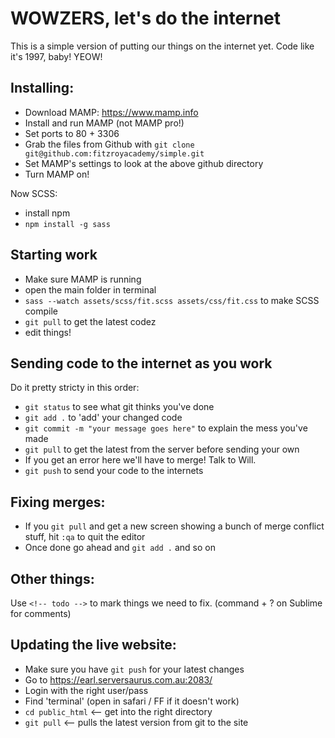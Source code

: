 # WOWZERS, let's do the internet


This is a simple version of putting our things on the internet yet. Code like it's 1997, baby! YEOW!


## Installing:

* Download MAMP: https://www.mamp.info
* Install and run MAMP (not MAMP pro!)
* Set ports to 80 + 3306
* Grab the files from Github with `git clone git@github.com:fitzroyacademy/simple.git`
* Set MAMP's settings to look at the above github directory
* Turn MAMP on!

Now SCSS:

* install npm
* `npm install -g sass`


## Starting work

* Make sure MAMP is running
* open the main folder in terminal
* `sass --watch assets/scss/fit.scss assets/css/fit.css` to make SCSS compile
* `git pull` to get the latest codez
* edit things!


## Sending code to the internet as you work

Do it pretty stricty in this order:

* `git status` to see what git thinks you've done
* `git add .` to 'add' your changed code
* `git commit -m "your message goes here"` to explain the mess you've made
* `git pull` to get the latest from the server before sending your own
* If you get an error here we'll have to merge! Talk to Will.
* `git push` to send your code to the internets


## Fixing merges:

* If you `git pull` and get a new screen showing a bunch of merge conflict stuff, hit `:qa` to quit the editor
* Once done go ahead and `git add .` and so on

## Other things:

Use `<!-- todo -->` to mark things we need to fix. (command + ? on Sublime for comments)


## Updating the live website:

* Make sure you have `git push` for your latest changes
* Go to https://earl.serversaurus.com.au:2083/
* Login with the right user/pass
* Find 'terminal' (open in safari / FF if it doesn't work)
* `cd public_html` <-- get into the right directory
* `git pull` <-- pulls the latest version from git to the site